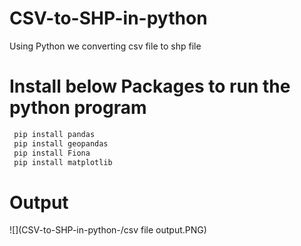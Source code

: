 # CSV-to-SHP-in-python
Using Python we converting csv file to shp file 

# Install below Packages to run the python program     
 ```sh
  pip install pandas 
  pip install geopandas
  pip install Fiona
  pip install matplotlib
  ```
# Output 
![](CSV-to-SHP-in-python-/csv file output.PNG)
